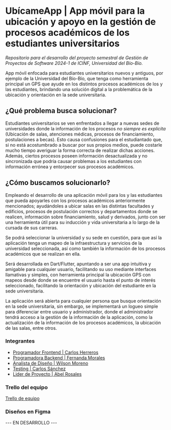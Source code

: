 # UbícameApp | App móvil para la ubicación y apoyo en la gestión de procesos académicos de los estudiantes universitarios

_Repositorio para el desarrollo del proyecto semestral de Gestión de Proyectos de Software 2024-1 de ICINF, Universidad del Bío-Bío._

App móvil enfocada para estudiantes universitarios nuevos y antiguos, por ejemplo de la Universidad del Bío-Bío, que tenga como herramienta principal un GPS que ayude en los distintos procesos académicos de los y las estudiantes, brindando una solución digital a la problemática de la ubicación y orientación en la sede universitaria.

## ¿Qué problema busca solucionar?

Estudiantes universitarios se ven enfrentados a llegar a nuevas sedes de universidades donde la información de los procesos *no siempre es explícita* (Ubicación de salas, atenciones médicas, procesos de financiamiento, postulaciones a becas). Esto causa confusiones para el estudiantado que, si no está acostumbrado a buscar por sus propios medios, puede costarle mucho tiempo averiguar la forma correcta de realizar dichas acciones. Además, ciertos procesos poseen información desactualizada y no sincronizada que podría causar problemas a los estudiantes con información errónea y entorpecer sus procesos académicos.

## ¿Cómo buscamos solucionarlo?

Empleando el desarrollo de una aplicación móvil para los y las estudiantes que pueda apoyarles con los procesos académicos anteriormente mencionados; ayudándoles a ubicar salas en las distintas facultades y edificios, procesos de postulación correctos y departamentos donde se realicen, información sobre financiamiento, salud y derivados, junto con ser una herramienta útil para su inducción y vida universitaria a lo largo de la cursada de sus carreras.

Se podrá seleccionar la universidad y su sede en cuestión, para que así la aplicación tenga un mapeo de la infraestructura y servicios de la universidad seleccionada, así como también la información de los procesos académicos que se realizan en ella.

Será desarrollada en Dart/Flutter, apuntando a ser una app intuitiva y amigable para cualquier usuario, facilitando su uso mediante interfaces llamativas y simples, con herramienta principal la ubicación GPS con mapeos desde donde se encuentre el usuario hasta el punto de interés seleccionado, facilitando la orientación y ubicación del estudiante en la sede universitaria.

La aplicación será abierta para cualquier persona que busque orientación en la sede universitaria, sin embargo, se implementará un logueo simple para diferenciar entre usuario y administrador, donde el administrador tendrá acceso a la gestión de la información de la aplicación, como la actualización de la información de los procesos académicos, la ubicación de las salas, entre otros.

### Integrantes
- [Programador Frontend | Carlos Herreros](https://github.com/carlosherrerosjerez)
- [Programadora Backend | Fernanda Morales](https://github.com/Thitroy)
- [Analista de Diseño | Wilson Moreno](https://github.com/TheDanger01)
- [Testing | Carlos Sánchez](https://github.com/CarlxsSc)
- [Lider de Proyecto | Abel Rosales](https://github.com/CometArao)

### Trello del equipo
[Trello de equipo](https://trello.com/w/gpsappmovil)

### Diseños en Figma
--- EN DESARROLLO ---
